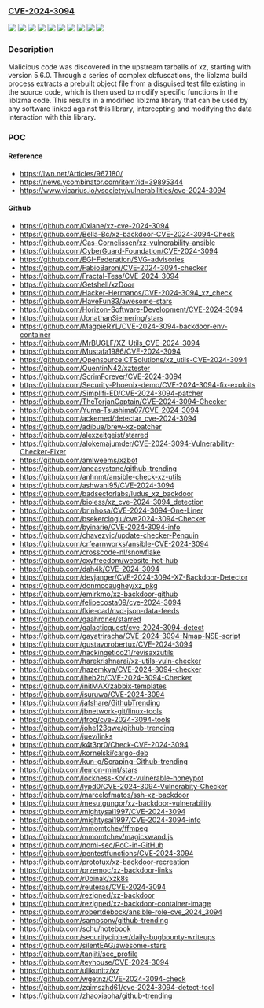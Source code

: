### [CVE-2024-3094](https://cve.mitre.org/cgi-bin/cvename.cgi?name=CVE-2024-3094)
![](https://img.shields.io/static/v1?label=Product&message=Fedora%2038&color=blue)
![](https://img.shields.io/static/v1?label=Product&message=Fedora%2039&color=blue)
![](https://img.shields.io/static/v1?label=Product&message=Red%20Hat%20Enterprise%20Linux%206&color=blue)
![](https://img.shields.io/static/v1?label=Product&message=Red%20Hat%20Enterprise%20Linux%207&color=blue)
![](https://img.shields.io/static/v1?label=Product&message=Red%20Hat%20Enterprise%20Linux%208&color=blue)
![](https://img.shields.io/static/v1?label=Product&message=Red%20Hat%20Enterprise%20Linux%209&color=blue)
![](https://img.shields.io/static/v1?label=Product&message=Red%20Hat%20JBoss%20Enterprise%20Application%20Platform%208&color=blue)
![](https://img.shields.io/static/v1?label=Product&message=xz&color=blue)
![](https://img.shields.io/static/v1?label=Version&message=n%2Fa&color=blue)
![](https://img.shields.io/static/v1?label=Vulnerability&message=Embedded%20Malicious%20Code&color=brighgreen)

### Description

Malicious code was discovered in the upstream tarballs of xz, starting with version 5.6.0. Through a series of complex obfuscations, the liblzma build process extracts a prebuilt object file from a disguised test file existing in the source code, which is then used to modify specific functions in the liblzma code. This results in a modified liblzma library that can be used by any software linked against this library, intercepting and modifying the data interaction with this library.

### POC

#### Reference
- https://lwn.net/Articles/967180/
- https://news.ycombinator.com/item?id=39895344
- https://www.vicarius.io/vsociety/vulnerabilities/cve-2024-3094

#### Github
- https://github.com/0xlane/xz-cve-2024-3094
- https://github.com/Bella-Bc/xz-backdoor-CVE-2024-3094-Check
- https://github.com/Cas-Cornelissen/xz-vulnerability-ansible
- https://github.com/CyberGuard-Foundation/CVE-2024-3094
- https://github.com/EGI-Federation/SVG-advisories
- https://github.com/FabioBaroni/CVE-2024-3094-checker
- https://github.com/Fractal-Tess/CVE-2024-3094
- https://github.com/Getshell/xzDoor
- https://github.com/Hacker-Hermanos/CVE-2024-3094_xz_check
- https://github.com/HaveFun83/awesome-stars
- https://github.com/Horizon-Software-Development/CVE-2024-3094
- https://github.com/JonathanSiemering/stars
- https://github.com/MagpieRYL/CVE-2024-3094-backdoor-env-container
- https://github.com/MrBUGLF/XZ-Utils_CVE-2024-3094
- https://github.com/Mustafa1986/CVE-2024-3094
- https://github.com/OpensourceICTSolutions/xz_utils-CVE-2024-3094
- https://github.com/QuentinN42/xztester
- https://github.com/ScrimForever/CVE-2024-3094
- https://github.com/Security-Phoenix-demo/CVE-2024-3094-fix-exploits
- https://github.com/Simplifi-ED/CVE-2024-3094-patcher
- https://github.com/TheTorjanCaptain/CVE-2024-3094-Checker
- https://github.com/Yuma-Tsushima07/CVE-2024-3094
- https://github.com/ackemed/detectar_cve-2024-3094
- https://github.com/adibue/brew-xz-patcher
- https://github.com/alexzeitgeist/starred
- https://github.com/alokemajumder/CVE-2024-3094-Vulnerability-Checker-Fixer
- https://github.com/amlweems/xzbot
- https://github.com/aneasystone/github-trending
- https://github.com/anhnmt/ansible-check-xz-utils
- https://github.com/ashwani95/CVE-2024-3094
- https://github.com/badsectorlabs/ludus_xz_backdoor
- https://github.com/bioless/xz_cve-2024-3094_detection
- https://github.com/brinhosa/CVE-2024-3094-One-Liner
- https://github.com/bsekercioglu/cve2024-3094-Checker
- https://github.com/byinarie/CVE-2024-3094-info
- https://github.com/chavezvic/update-checker-Penguin
- https://github.com/crfearnworks/ansible-CVE-2024-3094
- https://github.com/crosscode-nl/snowflake
- https://github.com/cxyfreedom/website-hot-hub
- https://github.com/dah4k/CVE-2024-3094
- https://github.com/devjanger/CVE-2024-3094-XZ-Backdoor-Detector
- https://github.com/donmccaughey/xz_pkg
- https://github.com/emirkmo/xz-backdoor-github
- https://github.com/felipecosta09/cve-2024-3094
- https://github.com/fkie-cad/nvd-json-data-feeds
- https://github.com/gaahrdner/starred
- https://github.com/galacticquest/cve-2024-3094-detect
- https://github.com/gayatriracha/CVE-2024-3094-Nmap-NSE-script
- https://github.com/gustavorobertux/CVE-2024-3094
- https://github.com/hackingetico21/revisaxzutils
- https://github.com/harekrishnarai/xz-utils-vuln-checker
- https://github.com/hazemkya/CVE-2024-3094-checker
- https://github.com/iheb2b/CVE-2024-3094-Checker
- https://github.com/initMAX/zabbix-templates
- https://github.com/isuruwa/CVE-2024-3094
- https://github.com/jafshare/GithubTrending
- https://github.com/jbnetwork-git/linux-tools
- https://github.com/jfrog/cve-2024-3094-tools
- https://github.com/johe123qwe/github-trending
- https://github.com/juev/links
- https://github.com/k4t3pr0/Check-CVE-2024-3094
- https://github.com/kornelski/cargo-deb
- https://github.com/kun-g/Scraping-Github-trending
- https://github.com/lemon-mint/stars
- https://github.com/lockness-Ko/xz-vulnerable-honeypot
- https://github.com/lypd0/CVE-2024-3094-Vulnerabity-Checker
- https://github.com/marcelofmatos/ssh-xz-backdoor
- https://github.com/mesutgungor/xz-backdoor-vulnerability
- https://github.com/mightysai1997/CVE-2024-3094
- https://github.com/mightysai1997/CVE-2024-3094-info
- https://github.com/mmomtchev/ffmpeg
- https://github.com/mmomtchev/magickwand.js
- https://github.com/nomi-sec/PoC-in-GitHub
- https://github.com/pentestfunctions/CVE-2024-3094
- https://github.com/prototux/xz-backdoor-recreation
- https://github.com/przemoc/xz-backdoor-links
- https://github.com/r0binak/xzk8s
- https://github.com/reuteras/CVE-2024-3094
- https://github.com/rezigned/xz-backdoor
- https://github.com/rezigned/xz-backdoor-container-image
- https://github.com/robertdebock/ansible-role-cve_2024_3094
- https://github.com/sampsonv/github-trending
- https://github.com/schu/notebook
- https://github.com/securitycipher/daily-bugbounty-writeups
- https://github.com/silentEAG/awesome-stars
- https://github.com/tanjiti/sec_profile
- https://github.com/teyhouse/CVE-2024-3094
- https://github.com/ulikunitz/xz
- https://github.com/wgetnz/CVE-2024-3094-check
- https://github.com/zgimszhd61/cve-2024-3094-detect-tool
- https://github.com/zhaoxiaoha/github-trending

